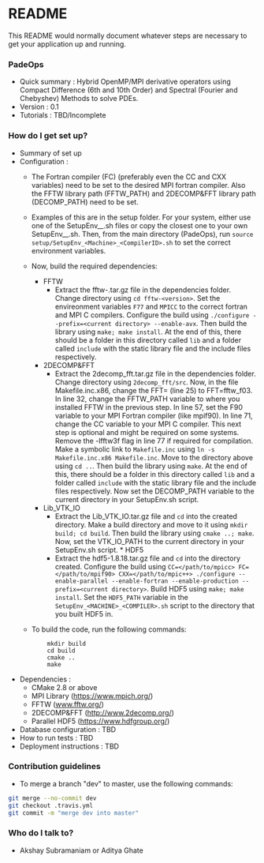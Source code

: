 # README #

This   README would normally document whatever steps are necessary to get your application up and running.

### PadeOps ###

* Quick summary : Hybrid OpenMP/MPI derivative operators using Compact Difference (6th and 10th Order) and Spectral (Fourier and Chebyshev) Methods to solve PDEs.
* Version : 0.1
* Tutorials : TBD/Incomplete

### How do I get set up? ###

* Summary of set up
* Configuration :
    * The Fortran compiler (FC) (preferably even the CC and CXX variables) need to be set to the desired MPI fortran compiler. Also the FFTW library path (FFTW_PATH) and 2DECOMP&FFT library path (DECOMP_PATH) need to be set.
    * Examples of this are in the setup folder. For your system, either use one of the SetupEnv_<Machine>\_<CompilerID>.sh files or copy the closest one to your own SetupEnv_<Machine>\_<CompilerID>.sh. Then, from the main directory (PadeOps), run `source setup/SetupEnv_<Machine>_<CompilerID>.sh` to set the correct environment variables.

    * Now, build the required dependencies:
         * FFTW
             * Extract the fftw-<version>.tar.gz file in the dependencies folder. Change directory using `cd fftw-<version>`. Set the envireonment variables `F77` and `MPICC` to the correct fortran and MPI C compilers. Configure the build using `./configure --prefix=<current directory> --enable-avx`. Then build the library using `make; make install`. At the end of this, there should be a folder in this directory called `lib` and a folder called `include` with the static library file and the include files respectively.
         * 2DECOMP&FFT
             * Extract the 2decomp_fft.tar.gz file in the dependencies folder. Change directory using `2decomp_fft/src`. Now, in the file Makefile.inc.x86, change the FFT=<MKL> (line 25) to FFT=fftw_f03. In line 32, change the FFTW_PATH variable to where you installed FFTW in the previous step. In line 57, set the F90 variable to your MPI Fortran compiler (like mpif90). In line 71, change the CC variable to your MPI C compiler. This next step is optional and might be required on some systems. Remove the -lfftw3f flag in line 77 if required for compilation. Make a symbolic link to `Makefile.inc` using `ln -s Makefile.inc.x86 Makefile.inc`. Move to the directory above using `cd ..`. Then build the library using `make`. At the end of this, there should be a folder in this directory called `lib` and a folder called `include` with the static library file and the include files respectively. Now set the DECOMP_PATH variable to the current directory in your SetupEnv.sh script.
         * Lib_VTK_IO
              * Extract the Lib_VTK_IO.tar.gz file and `cd` into the created directory. Make a build directory and move to it using `mkdir build; cd build`. Then build the library using `cmake ..; make`. Now, set the VTK_IO_PATH to the current directory in your SetupEnv.sh script. 
          * HDF5
              * Extract the hdf5-1.8.18.tar.gz file and `cd` into the directory created. Configure the build using `CC=</path/to/mpicc> FC=</path/to/mpif90> CXX=</path/to/mpic++> ./configure --enable-parallel --enable-fortran --enable-production --prefix=<current directory>`. Build HDF5 using `make; make install`. Set the `HDF5_PATH` variable in the `SetupEnv_<MACHINE>_<COMPILER>.sh` script to the directory that you built HDF5 in.

    * To build the code, run the following commands:
~~~
           mkdir build
           cd build
           cmake ..
           make
~~~
* Dependencies :
    * CMake 2.8 or above
    * MPI Library (https://www.mpich.org/)
    * FFTW (www.fftw.org/)
    * 2DECOMP&FFT (http://www.2decomp.org/)
    * Parallel HDF5 (https://www.hdfgroup.org/)
* Database configuration : TBD
* How to run tests : TBD
* Deployment instructions : TBD

### Contribution guidelines ###

* To merge a branch "dev" to master, use the following commands:
```bash
git merge --no-commit dev
git checkout .travis.yml
git commit -m "merge dev into master"
```

### Who do I talk to? ###

* Akshay Subramaniam or Aditya Ghate
